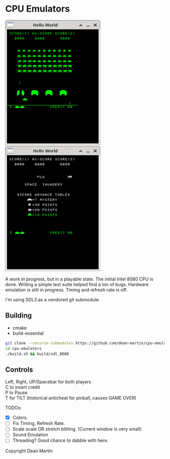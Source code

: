 # CPU Emulators

![attractdemo](/screens/attractscreen.png)
![flipped_y](/screens/flipped_y.png)

A work in progress, but in a playable state. The initial Intel 8080 CPU is done.
Writing a simple test suite helped find a ton of bugs. Hardware emulation is
still in progress. Timing and refresh rate is off.

I'm using SDL3 as a vendored git submodule.

## Building
- cmake
- build-essential

```bash
git clone --recurse-submodules https://github.com/dean-martin/cpu-emulators
cd cpu-emulators
./build.sh && build/sdl_8080
```

## Controls
Left, Right, UP/Spacebar for both players  
C to insert credit  
P to Pause  
T for TILT (historical anticheat for pinball, causes GAME OVER)  

TODOs:
- [X] Colors.
- [ ] Fix Timing, Refresh Rate.
- [ ] Scale scale OR stretch blitting. (Current window is very small)
- [ ] Sound Emulation
- [ ] Threading? Good chance to dabble with here.

Copyright Dean Martin
